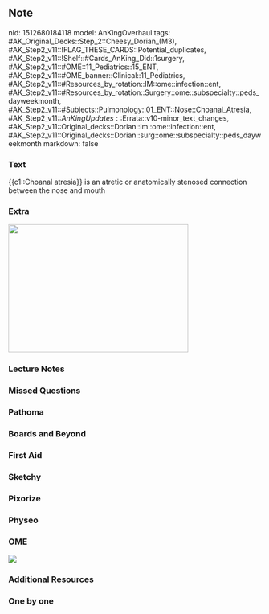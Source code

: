 ## Note
nid: 1512680184118
model: AnKingOverhaul
tags: #AK_Original_Decks::Step_2::Cheesy_Dorian_(M3), #AK_Step2_v11::!FLAG_THESE_CARDS::Potential_duplicates, #AK_Step2_v11::!Shelf::#Cards_AnKing_Did::1surgery, #AK_Step2_v11::#OME::11_Pediatrics::15_ENT, #AK_Step2_v11::#OME_banner::Clinical::11_Pediatrics, #AK_Step2_v11::#Resources_by_rotation::IM::ome::infection::ent, #AK_Step2_v11::#Resources_by_rotation::Surgery::ome::subspecialty::peds_dayweekmonth, #AK_Step2_v11::#Subjects::Pulmonology::01_ENT::Nose::Choanal_Atresia, #AK_Step2_v11::$AnKingUpdates::$Errata::v10-minor_text_changes, #AK_Step2_v11::Original_decks::Dorian::im::ome::infection::ent, #AK_Step2_v11::Original_decks::Dorian::surg::ome::subspecialty::peds_dayweekmonth
markdown: false

### Text
{{c1::Choanal atresia}} is an atretic or anatomically stenosed connection between the nose and mouth

### Extra
<img src="paste-191899138785281.jpg" class="" style=
"height: 255px; width: 358px;">

### Lecture Notes


### Missed Questions


### Pathoma


### Boards and Beyond


### First Aid


### Sketchy


### Pixorize


### Physeo


### OME
<div class="ome-widget">
  <a href=
  "https://onlinemeded.org/spa/pediatrics?ref=anki"><img src=
  "_OME_AnkiFlashcards_Topic_6.png"></a>
</div>

### Additional Resources


### One by one

